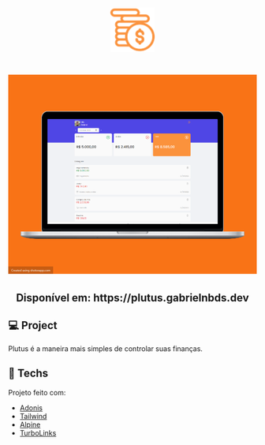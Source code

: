 <h1 align="center">
    <img alt="Plutus logo" title="Plutus logo" src=".github/logo.svg" width="90px" />
</h1>

<h1 align="center">
    <img alt="Plutus Homepage" title="Plutus Homepage" src=".github/dashboard.png" width="700px"  />
</h1>

<h2 align="center">Disponível em: https://plutus.gabrielnbds.dev </h2>

## 💻 Project

Plutus é a maneira mais simples de controlar suas finanças.

## 🚀 Techs

Projeto feito com:

- [Adonis](https://adonisjs.com/)
- [Tailwind](https://tailwindcss.com/)
- [Alpine](https://alpinejs.dev/)
- [TurboLinks](https://www.npmjs.com/package/turbolinks)

